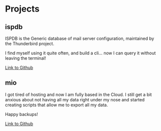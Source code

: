 # Projects

## ispdb

ISPDB is the Generic database of mail server configuration, maintained by the
Thunderbird project.

I find myself using it quite often, and build a cli... now I can query it without leaving the terminal!

[Link to Github](https://github.com/cloudgerman/ispdb)

## mio

I got tired of hosting and now I am fully based in the Cloud. I still get a bit anxious about not having
all my data right under my nose and started creating scripts that allow me to export all my data.

Happy backups!

[Link to Github](https://github.com/cloudgerman/mio)
